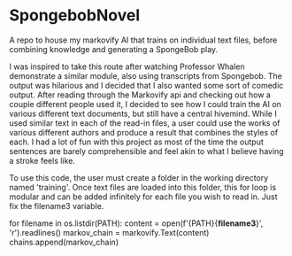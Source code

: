 # SpongebobNovel
A repo to house my markovify AI that trains on individual text files, before combining knowledge and generating a SpongeBob play.

I was inspired to take this route after watching Professor Whalen demonstrate a similar module, also using transcripts from Spongebob. The output was hilarious and I decided that I also wanted some sort of comedic output. After reading through the Markovify api and checking out how a couple different people used it, I decided to see how I could train the AI on various different text documents, but still have a central hivemind. While I used similar text in each of the read-in files, a user could use the works of various different authors and produce a result that combines the styles of each. I had a lot of fun with this project as most of the time the output sentences are barely comprehensible and feel akin to what I believe having a stroke feels like.  

To use this code, the user must create a folder in the working directory named 'training'. Once text files are loaded into this folder, this for loop is modular and can be added infinitely for each file you wish to read in. Just fix the filename3 variable. 

for filename in os.listdir(PATH):
  content = open(f'{PATH}{**filename3**}', 'r').readlines()
  markov_chain = markovify.Text(content)
  chains.append(markov_chain)
